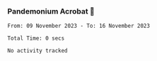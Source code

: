 ### Pandemonium Acrobat 🤸

<!--START_SECTION:waka-->

```all_time
From: 09 November 2023 - To: 16 November 2023

Total Time: 0 secs

No activity tracked
```

<!--END_SECTION:waka-->
